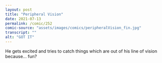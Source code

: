 ```yaml
---
layout: post
title: "Peripheral Vision"
date: 2021-07-13
permalink: /comic/252
comic-source: "assets/images/comics/peripheralVision_fin.jpg"
transcript: ""
alt: "GOT IT"
---
```

He gets excited and tries to catch things which are out of his line of vision because... fun?
